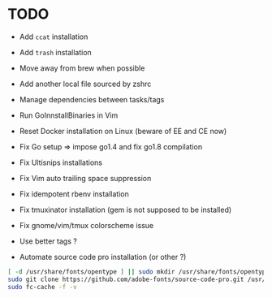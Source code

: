 # TODO

- Add `ccat` installation
- Add `trash` installation
- Move away from brew when possible
- Add another local file sourced by zshrc
- Manage dependencies between tasks/tags
- Run GoInnstallBinaries in Vim
- Reset Docker installation on Linux (beware of EE and CE now)

- Fix Go setup => impose go1.4 and fix go1.8 compilation
- Fix Ultisnips installations
- Fix Vim auto trailing space suppression
- Fix idempotent rbenv installation
- Fix tmuxinator installation (gem is not supposed to be installed)
- Fix gnome/vim/tmux colorscheme issue

- Use better tags ?

- Automate source code pro installation (or other ?)

```Bash
[ -d /usr/share/fonts/opentype ] || sudo mkdir /usr/share/fonts/opentype
sudo git clone https://github.com/adobe-fonts/source-code-pro.git /usr/share/fonts/opentype/scp
sudo fc-cache -f -v
```
